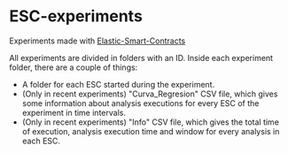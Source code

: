 # ESC-experiments
Experiments made with [Elastic-Smart-Contracts](https://github.com/isa-group/elastic-smart-contracts)

All experiments are divided in folders with an ID. Inside each experiment folder, there are a couple of things:
- A folder for each ESC started during the experiment.
- (Only in recent experiments) "Curva_Regresion" CSV file, which gives some information about analysis executions for every ESC of the experiment in time intervals.
- (Only in recent experiments) "Info" CSV file, which gives the total time of execution, analysis execution time and window for every analysis in each ESC.

